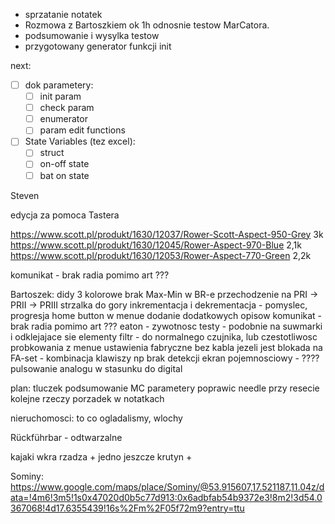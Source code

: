 - sprzatanie notatek
- Rozmowa z Bartoszkiem ok 1h odnosnie testow MarCatora.
- podsumowanie i wysylka testow
- przygotowany generator funkcji init



next:
- [ ] dok parametery:
	- [ ] init param
	- [ ] check param
	- [ ] enumerator
	- [ ] param edit functions
- [ ] State Variables (tez excel):
	- [ ] struct
	- [ ] on-off state
	- [ ] bat on state

Steven

edycja za pomoca Tastera






https://www.scott.pl/produkt/1630/12037/Rower-Scott-Aspect-950-Grey 3k
https://www.scott.pl/produkt/1630/12045/Rower-Aspect-970-Blue 2,1k
https://www.scott.pl/produkt/1630/12053/Rower-Aspect-770-Green 2,2k



komunikat - brak radia pomimo art ???

Bartoszek:
didy 3 kolorowe
brak Max-Min w BR-e
przechodzenie na PRI -> PRII -> PRIII strzalka do gory
inkrementacja i dekrementacja  - pomyslec, progresja 
home button w menue
dodanie dodatkowych opisow
komunikat - brak radia pomimo art ???
eaton - zywotnosc testy - podobnie na suwmarki i odklejajace sie elementy
filtr - do normalnego czujnika, lub czestotliwosc probkowania z menue
ustawienia fabryczne bez kabla jezeli jest blokada na FA-set - kombinacja klawiszy np brak detekcji 
ekran pojemnosciowy - ????
pulsowanie analogu w stasunku do digital


plan:
tluczek podsumowanie
MC parametery
poprawic needle przy resecie
kolejne rzeczy
porzadek w notatkach

nieruchomosci: to co ogladalismy, wlochy


Rückführbar - odtwarzalne

kajaki
wkra rzadza + jedno jeszcze
krutyn + 

Sominy:
https://www.google.com/maps/place/Sominy/@53.915607,17.521187,11.04z/data=!4m6!3m5!1s0x47020d0b5c77d913:0x6adbfab54b9372e3!8m2!3d54.0367068!4d17.6355439!16s%2Fm%2F05f72m9?entry=ttu

